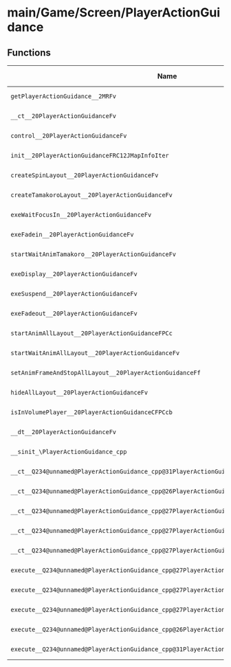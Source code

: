 # main/Game/Screen/PlayerActionGuidance

## Functions

| Name | Address | Match % |
|------|---------|---------|
| `getPlayerActionGuidance__2MRFv` | `0x80379130` | :x: (0.0%) |
| `__ct__20PlayerActionGuidanceFv` | `0x80379158` | :x: (0.0%) |
| `control__20PlayerActionGuidanceFv` | `0x803791CC` | :x: (0.0%) |
| `init__20PlayerActionGuidanceFRC12JMapInfoIter` | `0x803792F0` | :x: (0.0%) |
| `createSpinLayout__20PlayerActionGuidanceFv` | `0x80379364` | :x: (0.0%) |
| `createTamakoroLayout__20PlayerActionGuidanceFv` | `0x803793D8` | :x: (0.0%) |
| `exeWaitFocusIn__20PlayerActionGuidanceFv` | `0x8037944C` | :x: (0.0%) |
| `exeFadein__20PlayerActionGuidanceFv` | `0x803794A0` | :x: (0.0%) |
| `startWaitAnimTamakoro__20PlayerActionGuidanceFv` | `0x8037953C` | :x: (0.0%) |
| `exeDisplay__20PlayerActionGuidanceFv` | `0x80379630` | :x: (0.0%) |
| `exeSuspend__20PlayerActionGuidanceFv` | `0x80379770` | :x: (0.0%) |
| `exeFadeout__20PlayerActionGuidanceFv` | `0x803797D8` | :x: (0.0%) |
| `startAnimAllLayout__20PlayerActionGuidanceFPCc` | `0x8037985C` | :x: (0.0%) |
| `startWaitAnimAllLayout__20PlayerActionGuidanceFv` | `0x803798C0` | :x: (0.0%) |
| `setAnimFrameAndStopAllLayout__20PlayerActionGuidanceFf` | `0x80379928` | :x: (0.0%) |
| `hideAllLayout__20PlayerActionGuidanceFv` | `0x8037998C` | :x: (0.0%) |
| `isInVolumePlayer__20PlayerActionGuidanceCFPCcb` | `0x803799D8` | :x: (0.0%) |
| `__dt__20PlayerActionGuidanceFv` | `0x80379AB0` | :x: (0.0%) |
| `__sinit_\PlayerActionGuidance_cpp` | `0x80379B0C` | :x: (0.0%) |
| `__ct__Q234@unnamed@PlayerActionGuidance_cpp@31PlayerActionGuidanceWaitFocusInFv` | `0x80379B50` | :x: (0.0%) |
| `__ct__Q234@unnamed@PlayerActionGuidance_cpp@26PlayerActionGuidanceFadeinFv` | `0x80379B60` | :x: (0.0%) |
| `__ct__Q234@unnamed@PlayerActionGuidance_cpp@27PlayerActionGuidanceDisplayFv` | `0x80379B70` | :x: (0.0%) |
| `__ct__Q234@unnamed@PlayerActionGuidance_cpp@27PlayerActionGuidanceSuspendFv` | `0x80379B80` | :x: (0.0%) |
| `__ct__Q234@unnamed@PlayerActionGuidance_cpp@27PlayerActionGuidanceFadeoutFv` | `0x80379B90` | :x: (0.0%) |
| `execute__Q234@unnamed@PlayerActionGuidance_cpp@27PlayerActionGuidanceFadeoutCFP5Spine` | `0x80379BA0` | :x: (0.0%) |
| `execute__Q234@unnamed@PlayerActionGuidance_cpp@27PlayerActionGuidanceSuspendCFP5Spine` | `0x80379BA8` | :x: (0.0%) |
| `execute__Q234@unnamed@PlayerActionGuidance_cpp@27PlayerActionGuidanceDisplayCFP5Spine` | `0x80379BB0` | :x: (0.0%) |
| `execute__Q234@unnamed@PlayerActionGuidance_cpp@26PlayerActionGuidanceFadeinCFP5Spine` | `0x80379BB8` | :x: (0.0%) |
| `execute__Q234@unnamed@PlayerActionGuidance_cpp@31PlayerActionGuidanceWaitFocusInCFP5Spine` | `0x80379BC0` | :x: (0.0%) |